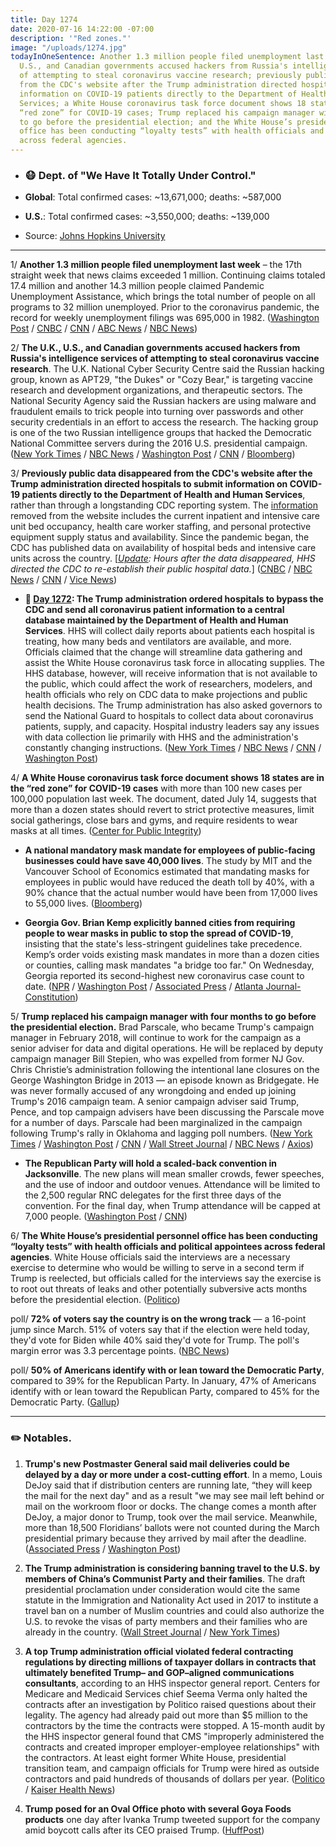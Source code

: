 ```yaml
---
title: Day 1274
date: 2020-07-16 14:22:00 -07:00
description: '"Red zones."'
image: "/uploads/1274.jpg"
todayInOneSentence: Another 1.3 million people filed unemployment last week; the U.K.,
  U.S., and Canadian governments accused hackers from Russia's intelligence services
  of attempting to steal coronavirus vaccine research; previously public data disappeared
  from the CDC's website after the Trump administration directed hospitals to submit
  information on COVID-19 patients directly to the Department of Health and Human
  Services; a White House coronavirus task force document shows 18 states are in the
  “red zone” for COVID-19 cases; Trump replaced his campaign manager with four months
  to go before the presidential election; and the White House’s presidential personnel
  office has been conducting “loyalty tests” with health officials and political appointees
  across federal agencies.
---
```


* ### 😷 Dept. of "We Have It Totally Under Control."

* **Global**: Total confirmed cases: \~13,671,000; deaths: \~587,000

* **U.S.**: Total confirmed cases: \~3,550,000; deaths: \~139,000

* Source: [Johns Hopkins University](https://coronavirus.jhu.edu/map.html)

---

1/ **Another 1.3 million people filed unemployment last week** – the 17th straight week that news claims exceeded 1 million. Continuing claims totaled 17.4 million and another 14.3 million people claimed Pandemic Unemployment Assistance, which brings the total number of people on all programs to 32 million unemployed. Prior to the coronavirus pandemic, the record for weekly unemployment filings was 695,000 in 1982. ([Washington Post](https://www.washingtonpost.com/business/2020/07/16/july-unemployment-insurance-payments/) / [CNBC](https://www.cnbc.com/2020/07/16/weekly-jobless-claims.html) / [CNN](https://www.cnn.com/2020/07/16/economy/unemployment-benefits-coronavirus/index.html) / [ABC News](https://abcnews.go.com/Business/13-million-workers-filed-unemployment-insurance/story?id=71688821) / [NBC News](https://www.nbcnews.com/business/business-news/1-3-million-people-filed-first-time-unemployment-last-week-n1234009))

2/ **The U.K., U.S., and Canadian governments accused hackers from Russia's intelligence services of attempting to steal coronavirus vaccine research**. The U.K. National Cyber Security Centre said the Russian hacking group, known as APT29, "the Dukes" or "Cozy Bear," is targeting vaccine research and development organizations, and therapeutic sectors. The National Security Agency said the Russian hackers are using malware and fraudulent emails to trick people into turning over passwords and other security credentials in an effort to access the research. The hacking group is one of the two Russian intelligence groups that hacked the Democratic National Committee servers during the 2016 U.S. presidential campaign. ([New York Times](https://www.nytimes.com/2020/07/16/us/politics/vaccine-hacking-russia.html) / [NBC News](https://www.nbcnews.com/news/world/russia-attempting-steal-coronavirus-vaccine-research-u-s-u-k-n1234021) / [Washington Post](https://www.washingtonpost.com/world/uk-us-and-canada-report-russian-cyberspies-may-be-trying-to-steal-vaccine-research/2020/07/16/d7c0dbd6-c765-11ea-a825-8722004e4150_story.html) / [CNN](https://www.cnn.com/2020/07/16/politics/russia-cyberattack-covid-vaccine-research/index.html) / [Bloomberg](https://www.bloomberg.com/news/articles/2020-07-16/u-k-says-russians-are-trying-to-steal-covid-19-vaccine-research?srnd=premium&sref=MIBMEEoj))

3/ **Previously public data disappeared from the CDC's website after the Trump administration directed hospitals to submit information on COVID-19 patients directly to the Department of Health and Human Services**, rather than through a longstanding CDC reporting system. The [information](https://www.cdc.gov/nhsn/covid19/report-patient-impact.html) removed from the website includes the current inpatient and intensive care unit bed occupancy, health care worker staffing, and personal protective equipment supply status and availability. Since the pandemic began, the CDC has published data on availability of hospital beds and intensive care units across the country. \[*[Update](https://www.cnn.com/world/live-news/coronavirus-pandemic-07-16-20-intl/h_be4c6fadbe85b175f2edb1fcecc838e3): Hours after the data disappeared, HHS directed the CDC to re-establish their public hospital data.*\] ([CNBC](https://www.cnbc.com/2020/07/16/us-coronavirus-data-has-already-disappeared-after-trump-administration-shifted-control-from-cdc-to-hhs.html) / [NBC News](https://www.nbcnews.com/health/health-news/covid-19-power-shift-experts-have-deep-worries-about-hospital-n1233896) / [CNN](https://www.cnn.com/world/live-news/coronavirus-pandemic-07-16-20-intl/h_a2f3cf2d40ea823e143aa4222f25e0d7) / [Vice News](https://www.vice.com/en_us/article/wxqzvy/coronavirus-data-is-already-disappearing-from-the-cdcs-website))

* **📌 [Day 1272](https://whatthefuckjusthappenedtoday.com/2020/07/14/day-1272/#3-the-trump-administration-ordered-h): The Trump administration ordered hospitals to bypass the CDC and send all coronavirus patient information to a central database maintained by the Department of Health and Human Services**. HHS will collect daily reports about patients each hospital is treating, how many beds and ventilators are available, and more. Officials claimed that the change will streamline data gathering and assist the White House coronavirus task force in allocating supplies. The HHS database, however, will receive information that is not available to the public, which could affect the work of researchers, modelers, and health officials who rely on CDC data to make projections and public health decisions. The Trump administration has also asked governors to send the National Guard to hospitals to collect data about coronavirus patients, supply, and capacity. Hospital industry leaders say any issues with data collection lie primarily with HHS and the administration's constantly changing instructions. ([New York Times](https://www.nytimes.com/2020/07/14/us/politics/trump-cdc-coronavirus.html) / [NBC News](https://www.nbcnews.com/news/us-news/hospitals-told-send-coronavirus-data-washington-not-cdc-n1233861) / [CNN](https://www.cnn.com/2020/07/14/politics/trump-administration-coronavirus-hospital-data-cdc/) / [Washington Post](https://www.washingtonpost.com/health/2020/07/13/trump-administration-recommend-national-guard-an-option-help-hospitals-report-covid-19-data/))

4/ **A White House coronavirus task force document shows 18 states are in the “red zone” for COVID-19 cases** with more than 100 new cases per 100,000 population last week. The document, dated July 14, suggests that more than a dozen states should revert to strict protective measures, limit social gatherings, close bars and gyms, and require residents to wear masks at all times. ([Center for Public Integrity](https://publicintegrity.org/health/coronavirus-and-inequality/exclusive-white-house-document-shows-18-states-in-coronavirus-red-zone-covid-19/))

* **A national mandatory mask mandate for employees of public-facing businesses could have save 40,000 lives**. The study by MIT and the Vancouver School of Economics estimated that mandating masks for employees in public would have reduced the death toll by 40%, with a 90% chance that the actual number would have been from 17,000 lives to 55,000 lives. ([Bloomberg](https://www.bloomberg.com/news/articles/2020-07-16/mandatory-mask-use-could-have-saved-40-000-lives-study-says?sref=MIBMEEoj))

* **Georgia Gov. Brian Kemp explicitly banned cities from requiring people to wear masks in public to stop the spread of COVID-19**, insisting that the state's less-stringent guidelines take precedence. Kemp’s order voids existing mask mandates in more than a dozen cities or counties, calling mask mandates "a bridge too far." On Wednesday, Georgia reported its second-highest new coronavirus case count to date. ([NPR](https://www.npr.org/sections/coronavirus-live-updates/2020/07/16/891718516/georgias-governor-issues-order-rescinding-local-mask-mandates) / [Washington Post](https://www.washingtonpost.com/nation/2020/07/16/kemp-georgia-mask-mandates/) / [Associated Press](https://apnews.com/71bc07efaebc1b2d3b9aaf9bdc795d5d) / [Atlanta Journal-Constitution](https://www.ajc.com/news/georgia-governor-extends-coronavirus-restrictions/75SLQWLJ6FBULIGVEDMNSY5M64/))

5/ **Trump replaced his campaign manager with four months to go before the presidential election.** Brad Parscale, who became Trump's campaign manager in February 2018, will continue to work for the campaign as a senior adviser for data and digital operations. He will be replaced by deputy campaign manager Bill Stepien, who was expelled from former NJ Gov. Chris Christie’s administration following the intentional lane closures on the George Washington Bridge in 2013 — an episode known as Bridgegate. He was never formally accused of any wrongdoing and ended up joining Trump's 2016 campaign team. A senior campaign adviser said Trump, Pence, and top campaign advisers have been discussing the Parscale move for a number of days. Parscale had been marginalized in the campaign following Trump's rally in Oklahoma and lagging poll numbers. ([New York Times](https://www.nytimes.com/2020/07/15/us/politics/trump-campaign-brad-parscale.html) / [Washington Post](https://www.washingtonpost.com/politics/trump-parscale-stepien-campaign-manager/2020/07/15/91aad9b6-c6fd-11ea-8ffe-372be8d82298_story.html) / [CNN](https://www.cnn.com/2020/07/15/politics/trump-campaign-manager-demoted/index.html) / [Wall Street Journal](https://www.wsj.com/articles/trump-replaces-campaign-manager-11594861502) / [NBC News](https://www.nbcnews.com/politics/politics-news/trump-shakes-campaign-staff-demotes-top-manager-brad-parscale-polls-n1233979) / [Axios](https://www.axios.com/trump-new-campaign-manager-901a40b3-8a1e-4ee1-8768-2b1591cea8b3.html?stream=politics))

* **The Republican Party will hold a scaled-back convention in Jacksonville**. The new plans will mean smaller crowds, fewer speeches, and the use of indoor and outdoor venues. Attendance will be limited to the 2,500 regular RNC delegates for the first three days of the convention. For the final day, when Trump attendance will be capped at 7,000 people. ([Washington Post](https://www.washingtonpost.com/politics/republican-convention-in-jacksonville-will-be-scaled-back-next-month/2020/07/15/14297da8-c711-11ea-8ffe-372be8d82298_story.html) / [CNN](https://www.cnn.com/2020/07/16/politics/republican-national-convention-planning-florida-coronavirus/index.html))

6/ **The White House’s presidential personnel office has been conducting “loyalty tests” with health officials and political appointees across federal agencies**. White House officials said the interviews are a necessary exercise to determine who would be willing to serve in a second term if Trump is reelected, but officials called for the interviews say the exercise is to root out threats of leaks and other potentially subversive acts months before the presidential election. ([Politico](https://www.politico.com/news/2020/07/15/trump-appointees-loyalty-interviews-364616))

poll/ **72% of voters say the country is on the wrong track** — a 16-point jump since March. 51% of voters say that if the election were held today, they'd vote for Biden while 40% said they'd vote for Trump. The poll's margin error was 3.3 percentage points. ([NBC News](https://www.nbcnews.com/politics/meet-the-press/biden-opens-11-point-national-lead-over-trump-nbc-news-n1233913))

poll/ **50% of Americans identify with or lean toward the Democratic Party**, compared to 39% for the Republican Party. In January, 47% of Americans identify with or lean toward the Republican Party, compared to 45% for the Democratic Party. ([Gallup](https://news.gallup.com/poll/315734/party-preferences-swung-sharply-toward-democrats.aspx))

---

### ✏️ Notables.

1. **Trump's new Postmaster General said mail deliveries could be delayed by a day or more under a cost-cutting effort**. In a memo, Louis DeJoy said that if distribution centers are running late, “they will keep the mail for the next day" and as a result "we may see mail left behind or mail on the workroom floor or docks. The change comes a month after DeJoy, a major donor to Trump, took over the mail service. Meanwhile, more than 18,500 Floridians’ ballots were not counted during the March presidential primary because they arrived by mail after the deadline. ([Associated Press](https://apnews.com/59c25efd4d325c4895f8ba85517f9bfd) / [Washington Post](https://www.washingtonpost.com/politics/tens-of-thousands-of-mail-ballots-have-been-tossed-out-in-this-years-primaries-what-will-happen-in-november/2020/07/16/fa5d7e96-c527-11ea-b037-f9711f89ee46_story.html))

2. **The Trump administration is considering banning travel to the U.S. by members of China’s Communist Party and their families**. The draft presidential proclamation under consideration would cite the same statute in the Immigration and Nationality Act used in 2017 to institute a travel ban on a number of Muslim countries and could also authorize the U.S. to revoke the visas of party members and their families who are already in the country. ([Wall Street Journal](https://www.wsj.com/articles/trump-administration-discussing-travel-ban-on-china-s-communist-party-members-11594914737?mod=hp_lead_pos2) / [New York Times](https://www.nytimes.com/2020/07/15/us/politics/china-travel-ban.html))

3. **A top Trump administration official violated federal contracting regulations by directing millions of taxpayer dollars in contracts that ultimately benefited Trump– and GOP–aligned communications consultants**, according to an HHS inspector general report. Centers for Medicare and Medicaid Services chief Seema Verma only halted the contracts after an investigation by Politico raised questions about their legality. The agency had already paid out more than $5 million to the contractors by the time the contracts were stopped. A 15-month audit by the HHS inspector general found that CMS "improperly administered the contracts and created improper employer-employee relationships" with the contractors. At least eight former White House, presidential transition team, and campaign officials for Trump were hired as outside contractors and paid hundreds of thousands of dollars per year. ([Politico](https://www.politico.com/news/2020/07/16/medicare-chief-rules-publicity-contracts-365482) / [Kaiser Health News](https://khn.org/morning-breakout/cms-chief-seema-verma-mishandled-contracts-hhs-inspector-general-says/))

4. **Trump posed for an Oval Office photo with several Goya Foods products** one day after Ivanka Trump tweeted support for the company amid boycott calls after its CEO praised Trump. ([HuffPost](https://www.huffpost.com/entry/donald-trump-goya-instagram-endorsement_n_5f0f7726c5b6d14c3362878d?_guc_consent_skip=1594906673&guccounter=1))